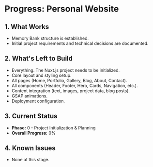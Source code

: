# Progress: Personal Website

## 1. What Works

*   Memory Bank structure is established.
*   Initial project requirements and technical decisions are documented.

## 2. What's Left to Build

*   Everything. The Nuxt.js project needs to be initialized.
*   Core layout and styling setup.
*   All pages (Home, Portfolio, Gallery, Blog, About, Contact).
*   All components (Header, Footer, Hero, Cards, Navigation, etc.).
*   Content integration (text, images, project data, blog posts).
*   GSAP animations.
*   Deployment configuration.

## 3. Current Status

*   **Phase:** 0 - Project Initialization & Planning
*   **Overall Progress:** 0%

## 4. Known Issues

*   None at this stage.
